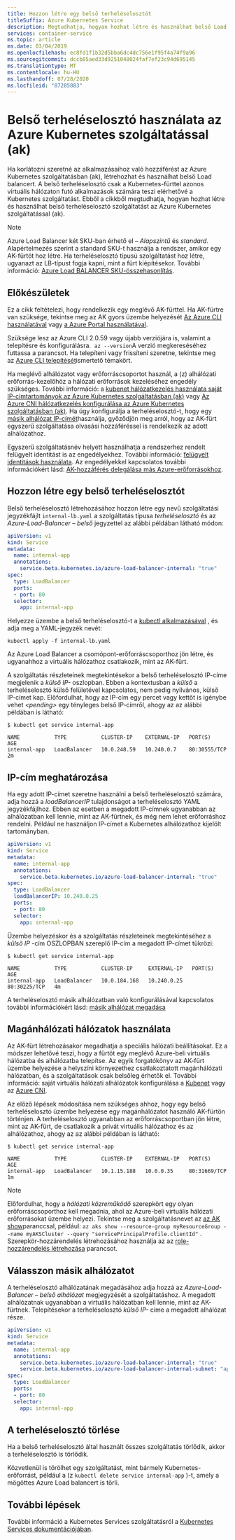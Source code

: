 ```yaml
---
title: Hozzon létre egy belső terheléselosztót
titleSuffix: Azure Kubernetes Service
description: Megtudhatja, hogyan hozhat létre és használhat belső Load balancert a szolgáltatások Azure Kubernetes szolgáltatással (ak) való elérhetővé tétele érdekében.
services: container-service
ms.topic: article
ms.date: 03/04/2019
ms.openlocfilehash: ec8fd1f1b32d5bba6dc4dc756e1f95f4a74f9a96
ms.sourcegitcommit: dccb85aed33d9251048024faf7ef23c94d695145
ms.translationtype: MT
ms.contentlocale: hu-HU
ms.lasthandoff: 07/28/2020
ms.locfileid: "87285883"
---
```

# <a name="use-an-internal-load-balancer-with-azure-kubernetes-service-aks"></a>Belső terheléselosztó használata az Azure Kubernetes szolgáltatással (ak)

Ha korlátozni szeretné az alkalmazásaihoz való hozzáférést az Azure Kubernetes szolgáltatásban (ak), létrehozhat és használhat belső Load balancert. A belső terheléselosztó csak a Kubernetes-fürttel azonos virtuális hálózaton futó alkalmazások számára teszi elérhetővé a Kubernetes szolgáltatást. Ebből a cikkből megtudhatja, hogyan hozhat létre és használhat belső terheléselosztó szolgáltatást az Azure Kubernetes szolgáltatással (ak).

> [!NOTE]
> Azure Load Balancer két SKU-ban érhető el – *Alapszintű* és *standard*. Alapértelmezés szerint a standard SKU-t használja a rendszer, amikor egy AK-fürtöt hoz létre.  Ha terheléselosztó típusú szolgáltatást hoz létre, ugyanazt az LB-típust fogja kapni, mint a fürt kiépítésekor. További információ: [Azure Load BALANCER SKU-összehasonlítás][azure-lb-comparison].

## <a name="before-you-begin"></a>Előkészületek

Ez a cikk feltételezi, hogy rendelkezik egy meglévő AK-fürttel. Ha AK-fürtre van szüksége, tekintse meg az AK gyors üzembe helyezését [Az Azure CLI használatával][aks-quickstart-cli] vagy [a Azure Portal használatával][aks-quickstart-portal].

Szüksége lesz az Azure CLI 2.0.59 vagy újabb verziójára is, valamint a telepítésre és konfigurálásra.  `az --version`A verzió megkereséséhez futtassa a parancsot. Ha telepíteni vagy frissíteni szeretne, tekintse meg az [Azure CLI telepítését][install-azure-cli]ismertető témakört.

Ha meglévő alhálózatot vagy erőforráscsoportot használ, a (z) alhálózati erőforrás-kezelőhöz a hálózati erőforrások kezeléséhez engedély szükséges. További információ: a [kubenet hálózatkezelés használata saját IP-címtartományok az Azure Kubernetes szolgáltatásban (ak)][use-kubenet] vagy [Az Azure CNI hálózatkezelés konfigurálása az Azure Kubernetes szolgáltatásban (ak)][advanced-networking]. Ha úgy konfigurálja a terheléselosztó-t, hogy egy [másik alhálózat IP-címét][different-subnet]használja, győződjön meg arról, hogy az AK-fürt egyszerű szolgáltatása olvasási hozzáféréssel is rendelkezik az adott alhálózathoz.

Egyszerű szolgáltatásnév helyett használhatja a rendszerhez rendelt felügyelt identitást is az engedélyekhez. További információ: [felügyelt identitások használata](use-managed-identity.md). Az engedélyekkel kapcsolatos további információkért lásd: [AK-hozzáférés delegálása más Azure-erőforrásokhoz][aks-sp].

## <a name="create-an-internal-load-balancer"></a>Hozzon létre egy belső terheléselosztót

Belső terheléselosztó létrehozásához hozzon létre egy nevű szolgáltatási jegyzékfájlt `internal-lb.yaml` a szolgáltatás típusa *terheléselosztó* és az *Azure-Load-Balancer – belső* jegyzettel az alábbi példában látható módon:

```yaml
apiVersion: v1
kind: Service
metadata:
  name: internal-app
  annotations:
    service.beta.kubernetes.io/azure-load-balancer-internal: "true"
spec:
  type: LoadBalancer
  ports:
  - port: 80
  selector:
    app: internal-app
```

Helyezze üzembe a belső terheléselosztó-t a [kubectl alkalmazásával][kubectl-apply] , és adja meg a YAML-jegyzék nevét:

```console
kubectl apply -f internal-lb.yaml
```

Az Azure Load Balancer a csomópont-erőforráscsoporthoz jön létre, és ugyanahhoz a virtuális hálózathoz csatlakozik, mint az AK-fürt.

A szolgáltatás részleteinek megtekintésekor a belső terheléselosztó IP-címe megjelenik a *külső IP-* oszlopban. Ebben a kontextusban a *külső* a terheléselosztó külső felületével kapcsolatos, nem pedig nyilvános, külső IP-címet kap. Előfordulhat, hogy az IP-cím egy percet vagy kettőt is igénybe vehet *\<pending\>* egy tényleges belső IP-címről, ahogy az az alábbi példában is látható:

```
$ kubectl get service internal-app

NAME           TYPE           CLUSTER-IP    EXTERNAL-IP   PORT(S)        AGE
internal-app   LoadBalancer   10.0.248.59   10.240.0.7    80:30555/TCP   2m
```

## <a name="specify-an-ip-address"></a>IP-cím meghatározása

Ha egy adott IP-címet szeretne használni a belső terheléselosztó számára, adja hozzá a *loadBalancerIP* tulajdonságot a terheléselosztó YAML jegyzékfájlhoz. Ebben az esetben a megadott IP-címnek ugyanabban az alhálózatban kell lennie, mint az AK-fürtnek, és még nem lehet erőforráshoz rendelni. Például ne használjon IP-címet a Kubernetes alhálózathoz kijelölt tartományban.

```yaml
apiVersion: v1
kind: Service
metadata:
  name: internal-app
  annotations:
    service.beta.kubernetes.io/azure-load-balancer-internal: "true"
spec:
  type: LoadBalancer
  loadBalancerIP: 10.240.0.25
  ports:
  - port: 80
  selector:
    app: internal-app
```

Üzembe helyezéskor és a szolgáltatás részleteinek megtekintéséhez a *külső IP* -cím OSZLOPBAN szereplő IP-cím a megadott IP-címet tükrözi:

```
$ kubectl get service internal-app

NAME           TYPE           CLUSTER-IP     EXTERNAL-IP   PORT(S)        AGE
internal-app   LoadBalancer   10.0.184.168   10.240.0.25   80:30225/TCP   4m
```

A terheléselosztó másik alhálózatban való konfigurálásával kapcsolatos további információkért lásd: [másik alhálózat megadása][different-subnet]

## <a name="use-private-networks"></a>Magánhálózati hálózatok használata

Az AK-fürt létrehozásakor megadhatja a speciális hálózati beállításokat. Ez a módszer lehetővé teszi, hogy a fürtöt egy meglévő Azure-beli virtuális hálózatba és alhálózatba telepítse. Az egyik forgatókönyv az AK-fürt üzembe helyezése a helyszíni környezethez csatlakoztatott magánhálózati hálózatban, és a szolgáltatások csak belsőleg érhetők el. További információ: saját virtuális hálózati alhálózatok konfigurálása a [Kubenet][use-kubenet] vagy az [Azure CNI][advanced-networking].

Az előző lépések módosítása nem szükséges ahhoz, hogy egy belső terheléselosztó üzembe helyezése egy magánhálózatot használó AK-fürtön történjen. A terheléselosztó ugyanabban az erőforráscsoportban jön létre, mint az AK-fürt, de csatlakozik a privát virtuális hálózathoz és az alhálózathoz, ahogy az az alábbi példában is látható:

```
$ kubectl get service internal-app

NAME           TYPE           CLUSTER-IP    EXTERNAL-IP   PORT(S)        AGE
internal-app   LoadBalancer   10.1.15.188   10.0.0.35     80:31669/TCP   1m
```

> [!NOTE]
> Előfordulhat, hogy a *hálózati közreműködő* szerepkört egy olyan erőforráscsoporthoz kell megadnia, ahol az Azure-beli virtuális hálózati erőforrásokat üzembe helyezi. Tekintse meg a szolgáltatásnevet az [az AK show][az-aks-show]paranccsal, például: `az aks show --resource-group myResourceGroup --name myAKSCluster --query "servicePrincipalProfile.clientId"` . Szerepkör-hozzárendelés létrehozásához használja az az [role-hozzárendelés létrehozása][az-role-assignment-create] parancsot.

## <a name="specify-a-different-subnet"></a>Válasszon másik alhálózatot

A terheléselosztó alhálózatának megadásához adja hozzá az *Azure-Load-Balancer – belső alhálózat* megjegyzését a szolgáltatáshoz. A megadott alhálózatnak ugyanabban a virtuális hálózatban kell lennie, mint az AK-fürtnek. Telepítésekor a terheléselosztó *külső IP-* címe a megadott alhálózat része.

```yaml
apiVersion: v1
kind: Service
metadata:
  name: internal-app
  annotations:
    service.beta.kubernetes.io/azure-load-balancer-internal: "true"
    service.beta.kubernetes.io/azure-load-balancer-internal-subnet: "apps-subnet"
spec:
  type: LoadBalancer
  ports:
  - port: 80
  selector:
    app: internal-app
```

## <a name="delete-the-load-balancer"></a>A terheléselosztó törlése

Ha a belső terheléselosztó által használt összes szolgáltatás törlődik, akkor a terheléselosztó is törlődik.

Közvetlenül is törölhet egy szolgáltatást, mint bármely Kubernetes-erőforrást, például a (z `kubectl delete service internal-app` )-t, amely a mögöttes Azure Load balancert is törli.

## <a name="next-steps"></a>További lépések

További információ a Kubernetes Services szolgáltatásról a [Kubernetes Services dokumentációjában][kubernetes-services].

<!-- LINKS - External -->
[kubectl-apply]: https://kubernetes.io/docs/reference/generated/kubectl/kubectl-commands#apply
[kubernetes-services]: https://kubernetes.io/docs/concepts/services-networking/service/
[aks-engine]: https://github.com/Azure/aks-engine

<!-- LINKS - Internal -->
[advanced-networking]: configure-azure-cni.md
[az-aks-show]: /cli/azure/aks#az-aks-show
[az-role-assignment-create]: /cli/azure/role/assignment#az-role-assignment-create
[azure-lb-comparison]: ../load-balancer/skus.md
[use-kubenet]: configure-kubenet.md
[aks-quickstart-cli]: kubernetes-walkthrough.md
[aks-quickstart-portal]: kubernetes-walkthrough-portal.md
[install-azure-cli]: /cli/azure/install-azure-cli
[aks-sp]: kubernetes-service-principal.md#delegate-access-to-other-azure-resources
[different-subnet]: #specify-a-different-subnet